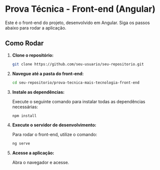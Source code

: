 # Prova Técnica - Front-end (Angular)

Este é o front-end do projeto, desenvolvido em Angular. Siga os passos abaixo para rodar a aplicação.

## Como Rodar

1. **Clone o repositório:**

   ```bash
   git clone https://github.com/seu-usuario/seu-repositorio.git
   ```

2. **Navegue até a pasta do front-end:**

   ```bash
   cd seu-repositorio/prova-tecnica-mais-tecnologia-front-end
   ```

3. **Instale as dependências:**

   Execute o seguinte comando para instalar todas as dependências necessárias:

   ```bash
   npm install
   ```

4. **Execute o servidor de desenvolvimento:**

   Para rodar o front-end, utilize o comando:

   ```bash
   ng serve
   ```

5. **Acesse a aplicação:**

   Abra o navegador e acesse.